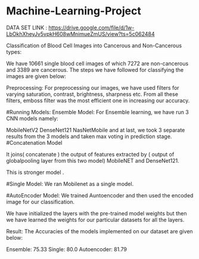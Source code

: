 # Machine-Learning-Project
DATA SET LINK : https://drive.google.com/file/d/1w-LbOkhXheyJv5vpkH608wMnimueZmUS/view?ts=5c062484

Classification of Blood Cell Images into Cancerous and Non-Cancerous types:

We have 10661 single blood cell images of which 7272 are non-cancerous and 3389 are cancerous. The steps we have followed for classifying the images are given below:

Preprocessing: For preprocessing our images, we have used filters for varying saturation, contrast, brightness, sharpness etc. From all these filters, emboss filter was the most efficient one in increasing our accuracy.

#Running Models: Ensemble Model: For Ensemble learning, we have run 3 CNN models namely:

MobileNetV2
DenseNet121
NasNetMobile and at last, we took 3 separate results from the 3 models and taken max voting in prediction stage.
#Concatenation Model

It joins( concatenate ) the output of features extracted by ( output of globalpooling layer from this two model) MobileNET and DenseNet121.

This is stronger model .

#Single Model: We ran Mobilenet as a single model.

#AutoEncoder Model: We trained Auntoencoder and then used the encoded image for our classification.

We have initialized the layers with the pre-trained model weights but then we have learned the weights for our particular datasets for all the layers.

Result: The Accuracies of the models implemented on our dataset are given below:

Ensemble: 75.33 Single: 80.0 Autoencoder: 81.79
